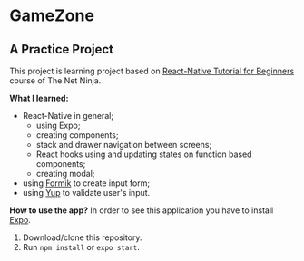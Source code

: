 # GameZone
## A Practice Project

This project is learning project based on [React-Native Tutorial for Beginners](https://www.youtube.com/playlist?list=PL4cUxeGkcC9ixPU-QkScoRBVxtPPzVjrQ) course of The Net Ninja.

**What I learned:**
* React-Native in general;
  * using Expo;
  * creating components;
  * stack and drawer navigation between screens;
  * React hooks using and updating states on function based components;
  * creating modal;
* using [Formik](https://github.com/jaredpalmer/formik#readme) to create input form;
* using [Yup](https://github.com/jquense/yup) to validate user's input.

**How to use the app?**
In order to see this application you have to install [Expo](https://expo.io).

1. Download/clone this repository.
2. Run `npm install` or `expo start`.
